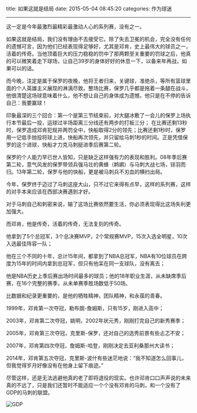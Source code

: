 title: 如果这就是结局
date: 2015-05-04 08:45:20
categories: 作为球迷

---

这一定是今年最激烈最精彩最激动人心的系列赛，没有之一。

<!--more-->

如果这就是结局，我们没有理由不去接受它。除了失去卫冕的机会，完全没有任何的遗憾可言，因为他们已经表现得足够好，尤其是邓肯，史上最伟大的球员之一，活着的传奇。当他顶着巨大的压力稳稳的罚中了那两颗至关重要的罚球之后，他真的可以微笑着走下球场，让自己39岁的身体好好的休息一下，以备来年再战，如果可以的话。

而今晚，注定是属于保罗的夜晚，他将王者归来，关键球，准绝杀，等所有篮球里面的个人英雄主义展现的淋漓尽致。整场比赛，保罗几乎都是拖着一条腿在战斗，他很清楚这场球意味着什么，他不想让自己的身体成为遗憾，他只是在不停的告诉自己：我要赢球！

印象最深的三个回合：第一个是第三节结束前，对大腿冰敷了一会儿的保罗上场执行本节最后一投，运球过半场距离三分线还有两步的打板三分； 在比赛还剩13秒时，保罗造成邓肯犯规并两罚全中，快船取得2分的领先；比赛还剩1秒时，保罗用一记低手抛投将球上进，快船再次领先，并只留给马刺1秒的时间。正是凭借保罗的这个进球，快船才力克马刺挺进季后赛第二轮。

保罗的个人能力早已世人皆知，只是缺乏这样强有力的表现和胜利。08年季后赛第二轮，意气风发的保罗带领兵强马壮的黄蜂（鹈鹕）与马刺大战七场，铩羽而归。13年第二轮，保罗与他的快船，更是被马刺兵不刃血的横扫出局。

今年，保罗终于迈过了马刺这座大山，只不过它来得有点早，这样的系列赛，这样的对手本来应该在西部决赛遇到才好。

对于马刺自己和刺密来说，输了这场比赛依然要生活，你必须表现得比这场失利更加强大。

而邓肯，他是传奇，活着的传奇，无法复刻的传奇。

他拿到了5个总冠军，3个总决赛MVP，2个常规赛MVP，15次入选全明星，10次入选最佳阵容一队；

他在三个不同的十年，总计15年间，都拿到了NBA总冠军，NBA有10位球员在跨度为15年的时间内拿到总冠军，但只有他呆在同一支球队，没有离去；

他是NBA历史上季后赛出场时间最多的球员；他的18年职业生涯，从未缺席季后赛，在16个完整的赛季，从未单赛季胜场数低于50场。

比数据和纪录更重要的，是他的牺牲精神，团队精神，和永葆的青春。

1999年，邓肯第一次夺冠，勒布朗-詹姆斯，只有15岁，刚进入高中；

2003年，邓肯第二次夺冠，姚明，2002年状元秀，刚刚打完自己的新秀赛季；

2005年，邓肯第三次夺冠，克里斯-保罗，还对自己的选秀前景有些忐忑不安；

2007年，邓肯第四次夺冠，詹姆斯-哈登，刚刚决定去亚利桑那州大读书；

2014年，邓肯第五次夺冠，克里斯-波什有些迷茫地说：“我不知道怎么回事儿，但我觉得岁月好像没有在他身上留下痕迹。”

尽管这样，还是无法逃避他真的老了即将退役的现实。也许邓肯口口声声说的未来真的不远了，只是我们还暂时不能适应一个个没有邓肯的马刺，和一个没有了GDP的马刺的联盟。

![GDP](http://www.228cai.com/files/2014/4/20140416152208979.jpg)
